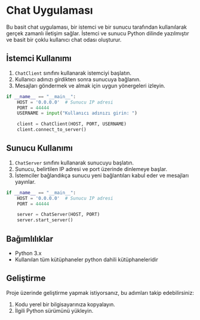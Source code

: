 
# Chat Uygulaması

Bu basit chat uygulaması, bir istemci ve bir sunucu tarafından kullanılarak gerçek zamanlı iletişim sağlar. İstemci ve sunucu Python dilinde yazılmıştır ve basit bir çoklu kullanıcı chat odası oluşturur.

## İstemci Kullanımı

1. `ChatClient` sınıfını kullanarak istemciyi başlatın.
2. Kullanıcı adınızı girdikten sonra sunucuya bağlanın.
3. Mesajları göndermek ve almak için uygun yönergeleri izleyin.


```python
if __name__ == "__main__":
    HOST = '0.0.0.0'  # Sunucu IP adresi
    PORT = 44444
    USERNAME = input("Kullanıcı adınızı girin: ")

    client = ChatClient(HOST, PORT, USERNAME)
    client.connect_to_server()
```

## Sunucu Kullanımı

1. `ChatServer` sınıfını kullanarak sunucuyu başlatın.
2. Sunucu, belirtilen IP adresi ve port üzerinde dinlemeye başlar.
3. İstemciler bağlandıkça sunucu yeni bağlantıları kabul eder ve mesajları yayınlar.

```python
if __name__ == "__main__":
    HOST = '0.0.0.0'  # Sunucu IP adresi
    PORT = 44444

    server = ChatServer(HOST, PORT)
    server.start_server()
```

## Bağımlılıklar

- Python 3.x
- Kullanılan tüm kütüphaneler python dahili kütüphaneleridir

## Geliştirme

Proje üzerinde geliştirme yapmak istiyorsanız, bu adımları takip edebilirsiniz:

1. Kodu yerel bir bilgisayarınıza kopyalayın.
2. İlgili Python sürümünü yükleyin.
